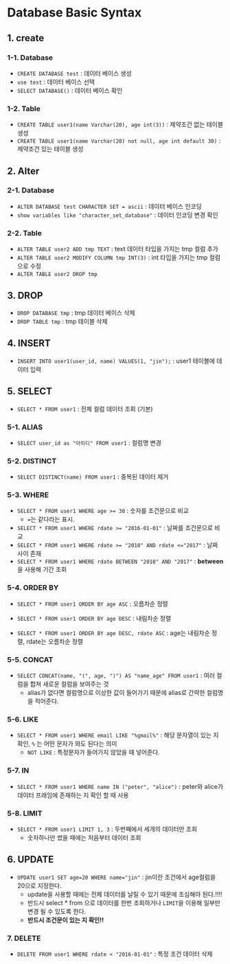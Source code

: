 # Database Basic Syntax

## 1. create

### 1-1. Database

- `CREATE DATABASE test` : 데이터 베이스 생성
- `use test` : 데이터 베이스 선택
- `SELECT DATABASE()` : 데이터 베이스 확인



### 1-2. Table

- `CREATE TABLE user1(name Varchar(20), age int(3))` : 제약조건 없는 테이블 생성
- `CREATE TABLE user1(name Varchar(20) not null, age int default 30)` : 제약조건 있는 테이블 생성



## 2. Alter

### 2-1. Database

- `ALTER DATABASE test CHARACTER SET = ascii` : 데이터 베이스 인코딩
- `show variables like "character_set_database"` : 데이터 인코딩 변경 확인



### 2-2. Table

- `ALTER TABLE user2 ADD tmp TEXT` : text 데이터 타입을 가지는 tmp 컬럼 추가
- `ALTER TABLE user2 MODIFY COLUMN tmp INT(3)` : int 타입을 가지는 tmp 컬럼으로 수정
- `ALTER TABLE user2 DROP tmp`  



## 3. DROP

- `DROP DATABASE tmp` : tmp 데이터 베이스 삭제
- `DROP TABLE tmp` : tmp 테이블 삭제



## 4. INSERT

- `INSERT INTO user1(user_id, name) VALUES(1, "jin");` : user1 테이블에 데이터 입력



## 5. SELECT

- `SELECT * FROM user1` : 전체 컬럼 데이터 조회 (기본)



### 5-1. ALIAS

- `SELECT user_id as "아이디" FROM user1` : 컬럼명 변경



### 5-2. DISTINCT

- `SELECT DISTINCT(name) FROM user1` : 중복된 데이터 제거



### 5-3. WHERE

- `SELECT * FROM user1 WHERE age >= 30` : 숫자를 조건문으로 비교
  - `=`는 같다라는 표시.
- `SELECT * FROM user1 WHERE rdate >= "2016-01-01"` : 날짜를 조건문으로 비교
- `SELECT * FROM user1 WHERE rdate >= "2010" AND rdate <="2017"` : 날짜 사이 존재
-  `SELECT * FROM user1 WHERE rdate BETWEEN "2010" AND "2017"` : **between**을 사용해 기간 조회



### 5-4. ORDER BY

- `SELECT * FROM user1 ORDER BY age ASC` : 오름차순 정렬

- `SELECT * FROM user1 ORDER BY age DESC` : 내림차순 정렬

- `SELECT * FROM user1 ORDER BY age DESC, rdate ASC` : age는 내림차순 정렬, rdate는 오름차순 정렬

   

### 5-5. CONCAT

- `SELECT CONCAT(name, "(", age, ")") AS "name_age" FROM user1` : 여러 컬럼을 합쳐 새로운 컬럼을 보여주는 것
  - alias가 없다면 컬럼명으로 이상한 값이 들어가기 때문에 alias로 간략한 컬럼명을 적어준다.



### 5-6. LIKE

- `SELECT * FROM user1 WHERE email LIKE "%gmail%"`  : 해당 문자열이 있는 지 확인, `%` 는 어떤 문자가 와도 된다는 의미
  - `NOT LIKE` : 특정문자가 들어가지 않았을 때 넣어준다.



### 5-7. IN

- `SELECT * FROM user1 WHERE name IN ("peter", "alice")` : peter와 alice가 데이터 프래임에 존재하는 지 확인 할 때 사용



### 5-8. LIMIT

- `SELECT * FROM user1 LIMIT 1, 3` : 두번째에서 세개의 데이터만 조회
  - 숫자하나만 썼을 때에는 처음부터 데이터 조회



## 6. UPDATE

- `UPDATE user1 SET age=20 WHERE name="jin"` : jin이란 조건에서 age컬럼을 20으로 지정한다.
  - update을 사용할 때에는 전체 데이터를 날릴 수 있기 때문에 조심해야 된다.!!!!
  - 반드시 select * from 으로 데이터를 한번 조회하거나 `LIMIT`을 이용해 일부만 변경 될 수 있도록 한다. 
  - **반드시 조건문이 있는 지 확인!!**



### 7. DELETE

- `DELETE FROM user1 WHERE rdate < "2016-01-01"` : 특정 조건 데이터 삭제



